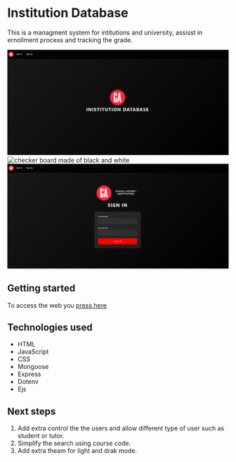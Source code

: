 # Institution Database
This is a managment system for intitutions and university, assisst in ernollment process and tracking the grade.

<img alt="checker board made of black and white" src="./img/intro_page.png">
<img alt="checker board made of black and white" src="./img/1.png">
<img alt="checker board made of black and white" src="./img/2.png">

## Getting started
To access the web you [press here](https://institution-database.onrender.com)


## Technologies used
- HTML
- JavaScript
- CSS
- Mongoose
- Express
- Dotenv
- Ejs

## Next steps
1. Add extra control the the users and allow different type of user such as student or tutor.
2. Simplify the search using course code.
3. Add extra theam for light and drak mode. 
